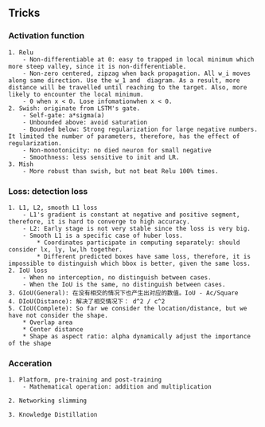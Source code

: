 ## Tricks
### Activation function
	1. Relu
		- Non-differentiable at 0: easy to trapped in local minimum which more steep valley, since it is non-differentiable.
		- Non-zero centered, zipzag when back propagation. All w_i moves along same direction. Use the w_1 and  diagram. As a result, more distance will be travelled until reaching to the target. Also, more likely to encounter the local minimum. 
		- 0 when x < 0. Lose infomationwhen x < 0.
	2. Swish: originate from LSTM's gate.
		- Self-gate: a*sigma(a)
		- Unbounded above: avoid saturation
		- Bounded below: Strong regularization for large negative numbers. It limited the number of parameters, therefore, has the effect of regularization. 
		- Non-monotonicity: no died neuron for small negative
		- Smoothness: less sensitive to init and LR. 
	3. Mish
		- More robust than swish, but not beat Relu 100% times. 


### Loss: detection loss
	1. L1, L2, smooth L1 loss
		- L1's gradient is constant at negative and positive segment, therefore, it is hard to converge to high accuracy.
		- L2: Early stage is not very stable since the loss is very big.
		- Smooth L1 is a specific case of huber loss. 
			* Coordinates participate in computing separately: should consider lx, ly, lw,lh together. 
			* Different predicted boxes have same loss, therefore, it is impossible to distinguish which bbox is better, given the same loss. 
	2. IoU loss
		- When no interception, no distinguish between cases.
		- When the IoU is the same, no distinguish between cases.
	3. GIoU(General): 在没有相交的情况下也产生出对应的数值。IoU - Ac/Square
	4. DIoU(Distance): 解决了相交情况下： d^2 / c^2
	5. CIoU(Complete): So far we consider the location/distance, but we have not consider the shape. 
		* Overlap area
		* Center distance
		* Shape as aspect ratio: alpha dynamically adjust the importance of the shape


### Acceration
	1. Platform, pre-training and post-training
		- Mathematical operation: addition and multiplication

	2. Networking slimming

	3. Knowledge Distillation







